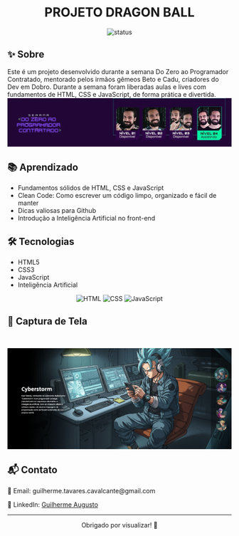 <!-- README.md -->

<h1 align="center">PROJETO DRAGON BALL</h1>

<p align="center">
  <img src="https://img.shields.io/badge/status-finalizado-brightgreen.svg" alt="status">
</p>


<h2>✨ Sobre</h2>

<p>
  Este é um projeto desenvolvido durante a semana Do Zero ao Programador Contratado, mentorado pelos irmãos gêmeos Beto e Cadu, criadores do Dev em Dobro. Durante a semana foram liberadas aulas e lives com fundamentos de HTML, CSS e JavaScript, de forma prática e divertida.<br>

  <img src="github/preview2.jpg" alt="screenshot do projeto">

</p>

<h2>
📚 Aprendizado </h2>

<ul>
  <li>Fundamentos sólidos de HTML, CSS e JavaScript
  <li>Clean Code: Como escrever um código limpo, organizado e fácil de manter</li>
  <li>Dicas valiosas para  Github</li>
  <li>Introdução a Inteligência Artificial no front-end</li>
</ul>

<h2>🛠️ Tecnologias</h2>

  - HTML5
  - CSS3
  - JavaScript 
  - Inteligência Artificial
 <p align="center">
 <img src="https://img.icons8.com/color/96/000000/html-5--v1.png" alt="HTML" width="40">
  <img src="https://img.icons8.com/color/96/000000/css3.png" alt="CSS" width="40">
  <img src="https://img.icons8.com/color/96/000000/javascript--v1.png" alt="JavaScript" width="40">
</p>
</ul>


<h2>📸 Captura de Tela</h2><br>

<p align="center">
  <img src="github/preview1.jpg" alt="screenshot do projeto">
</p>

<h2>📬 Contato</h2>

<p>📧 Email: guilherme.tavares.cavalcante@gmail.com</p>
  💼 LinkedIn: <a href="https://www.linkedin.com/in/guilhermeatc/">Guilherme Augusto</a>
</p>

---

<p align="center"> Obrigado por visualizar! 🤍

